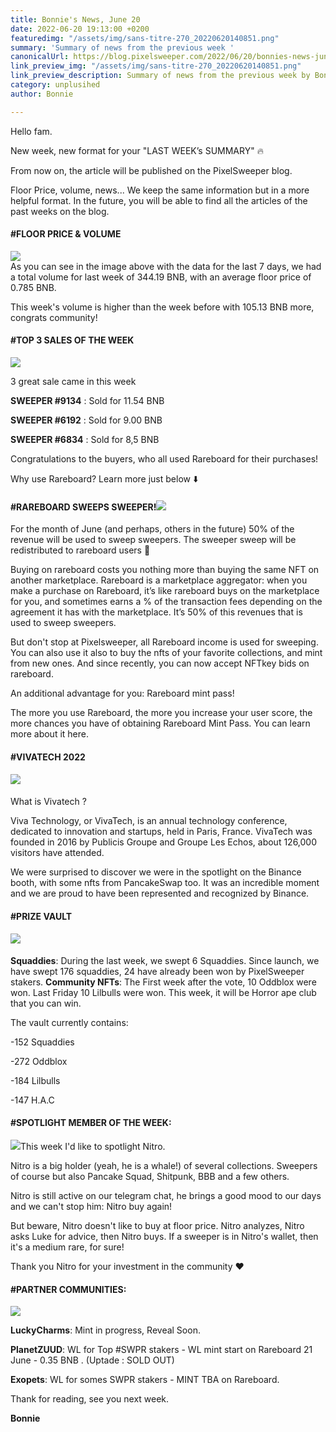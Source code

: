```yaml
---
title: Bonnie's News, June 20
date: 2022-06-20 19:13:00 +0200
featuredimg: "/assets/img/sans-titre-270_20220620140851.png"
summary: 'Summary of news from the previous week '
canonicalUrl: https://blog.pixelsweeper.com/2022/06/20/bonnies-news-jun-20
link_preview_img: "/assets/img/sans-titre-270_20220620140851.png"
link_preview_description: Summary of news from the previous week by Bonnke
category: unplusihed
author: Bonnie

---
```

Hello fam.

New week, new format for your "LAST WEEK’s SUMMARY" 🔥

From now on, the article will be published on the PixelSweeper blog.

Floor Price, volume, news... We keep the same information but in a more helpful format. In the future, you will be able to find all the articles of the past weeks on the blog.

#### **#FLOOR PRICE & VOLUME**

![](/assets/img/sans-titre-271_20220620100111.png)  
As you can see in the image above with the data for the last 7 days, we had a total volume for last week of 344.19 BNB, with an average floor price of 0.785 BNB.

This week's volume is higher than the week before with 105.13 BNB more, congrats community!

#### #TOP 3 SALES OF THE WEEK

![](/assets/img/sans-titre-271_20220620101213.png)

3 great sale came in this week

**SWEEPER #9134** : Sold for 11.54 BNB

**SWEEPER #6192** : Sold for 9.00 BNB

**SWEEPER #6834** : Sold for 8,5 BNB

Congratulations to the buyers, who all used Rareboard for their purchases!

Why use Rareboard? Learn more just below ⬇️

#### **#RAREBOARD SWEEPS SWEEPER!**![](/assets/img/sans-titre-271_20220620130210.png)

For the month of June (and perhaps, others in the future) 50% of the revenue will be used to sweep sweepers. The sweeper sweep will be redistributed to rareboard users 👀

Buying on rareboard costs you nothing more than buying the same NFT on another marketplace. Rareboard is a marketplace aggregator: when you make a purchase on Rareboard, it’s like rareboard buys on the marketplace for you, and sometimes earns a % of the transaction fees depending on the agreement  it has with the marketplace. It’s 50% of this revenues that is used to sweep sweepers.

But don't stop at Pixelsweeper, all Rareboard income is used for sweeping. You can also use it also to buy the nfts of your favorite collections, and mint from new ones. And since recently, you can now accept NFTkey bids on rareboard.

An additional advantage for you: Rareboard mint pass!

The more you use Rareboard, the more you increase your user score, the more chances you have of obtaining Rareboard Mint Pass. You can learn more about it here.

#### **#VIVATECH 2022**

#### ![](/assets/img/sans-titre-271_20220620130250.png)

What is Vivatech ?

Viva Technology, or VivaTech, is an annual technology conference, dedicated to innovation and startups, held in Paris, France. VivaTech was founded in 2016 by Publicis Groupe and Groupe Les Echos, about 126,000 visitors have attended.

We were surprised to discover we were in the spotlight on the Binance booth, with some nfts from PancakeSwap too. It was an incredible moment and we are proud to have been represented and recognized by Binance.

#### **#PRIZE VAULT**

#### ![](/assets/img/sans-titre-271_20220620130047.png)

**Squaddies**:  During the last week, we swept 6 Squaddies. Since launch, we have swept 176 squaddies, 24 have already been won by PixelSweeper stakers. **Community NFTs**: The First week after the vote, 10 Oddblox were won. Last Friday 10 Lilbulls were won. This week, it will be Horror ape club that you can win.

The vault currently contains:

\-152 Squaddies

\-272 Oddblox

\-184 Lilbulls

\-147 H.A.C

#### **#SPOTLIGHT MEMBER OF THE WEEK:**

![](/assets/img/sans-titre-271_20220620125741.png)This week I'd like to spotlight Nitro.

Nitro is a big holder (yeah, he is a whale!) of several collections. Sweepers of course but also Pancake Squad, Shitpunk, BBB and a few others.

Nitro is still active on our telegram chat, he brings a good mood to our days and we can't stop him: Nitro buy again!

But beware, Nitro doesn't like to buy at floor price. Nitro analyzes, Nitro asks Luke for advice, then Nitro buys. If a sweeper is in Nitro's wallet, then it's a medium rare, for sure!

Thank you Nitro for your investment in the community ❤️

#### **#PARTNER COMMUNITIES:**

![](/assets/img/sans-titre-271_20220620120750.png)

**LuckyCharms**: Mint in progress, Reveal Soon.

**PlanetZUUD**: WL for Top #SWPR stakers - WL mint start on Rareboard 21 June - 0.35 BNB . (Uptade : SOLD OUT)

**Exopets**: WL for somes SWPR stakers - MINT TBA on Rareboard.

Thank for reading, see you next week.

**Bonnie**